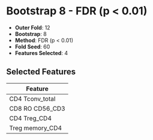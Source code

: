 # Bootstrap 8 - FDR (p < 0.01)

- **Outer Fold**: 12
- **Bootstrap**: 8
- **Method**: FDR (p < 0.01)
- **Fold Seed**: 60
- **Features Selected**: 4

## Selected Features

| Feature |
|---------|
| CD4 Tconv_total |
| CD8 RO CD56_CD3 |
| CD4 Treg_CD4 |
| Treg memory_CD4 |
